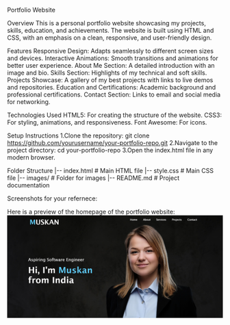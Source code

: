 Portfolio Website

Overview
This is a personal portfolio website showcasing my projects, skills, education, and achievements. The website is built using HTML and CSS, with an emphasis on a clean, responsive, and user-friendly design.

Features
Responsive Design: Adapts seamlessly to different screen sizes and devices.
Interactive Animations: Smooth transitions and animations for better user experience.
About Me Section: A detailed introduction with an image and bio.
Skills Section: Highlights of my technical and soft skills.
Projects Showcase: A gallery of my best projects with links to live demos and repositories.
Education and Certifications: Academic background and professional certifications.
Contact Section: Links to email and social media for networking.

Technologies Used
HTML5: For creating the structure of the website.
CSS3: For styling, animations, and responsiveness.
Font Awesome: For icons.

Setup Instructions
1.Clone the repository:
git clone https://github.com/yourusername/your-portfolio-repo.git
2.Navigate to the project directory:
cd your-portfolio-repo
3.Open the index.html file in any modern browser.

Folder Structure
|-- index.html       # Main HTML file
|-- style.css        # Main CSS file
|-- images/          # Folder for images
|-- README.md        # Project documentation

Screenshots for your refernece:

Here is a preview of the homepage of the portfolio website:
![Screenshot ](images/screenshots/1s.png)

